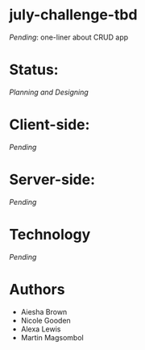 # july-challenge-tbd

_Pending_: one-liner about CRUD app

# Status:

_Planning and Designing_

# Client-side:

_Pending_

# Server-side:

_Pending_

# Technology

_Pending_

# Authors

- Aiesha Brown
- Nicole Gooden
- Alexa Lewis
- Martin Magsombol
